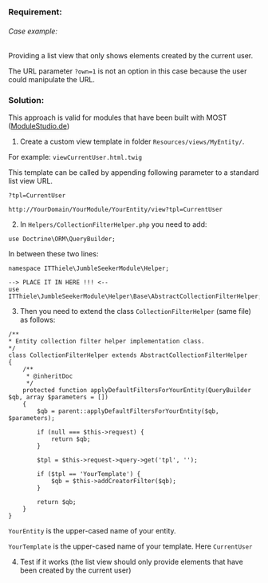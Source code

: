 ### Requirement:

###### Case example:

Providing a list view that only shows elements created by the current user.

The URL parameter `?own=1` is not an option in this case because the user could manipulate the URL.

### Solution:

This approach is valid for modules that have been built with MOST ([ModuleStudio.de](https://modulestudio.de/))

1. Create a custom view template in folder `Resources/views/MyEntity/`.

For example: `viewCurrentUser.html.twig`

This template can be called by appending following parameter to a standard list view URL.

`?tpl=CurrentUser`

`http://YourDomain/YourModule/YourEntity/view?tpl=CurrentUser`

2. In `Helpers/CollectionFilterHelper.php` you need to add:

```
use Doctrine\ORM\QueryBuilder;
```
In between these two lines:
```
namespace ITThiele\JumbleSeekerModule\Helper;

--> PLACE IT IN HERE !!! <--
use ITThiele\JumbleSeekerModule\Helper\Base\AbstractCollectionFilterHelper;

```

3. Then you need to extend the class `CollectionFilterHelper` (same file) as follows:

```
/**
* Entity collection filter helper implementation class.
*/
class CollectionFilterHelper extends AbstractCollectionFilterHelper
{
    /**
     * @inheritDoc
     */
    protected function applyDefaultFiltersForYourEntity(QueryBuilder $qb, array $parameters = [])
    {
        $qb = parent::applyDefaultFiltersForYourEntity($qb, $parameters);

        if (null === $this->request) {
            return $qb;
        }

        $tpl = $this->request->query->get('tpl', '');

        if ($tpl == 'YourTemplate') {
            $qb = $this->addCreatorFilter($qb);
        }

        return $qb;
    }
}
```

`YourEntity` is the upper-cased name of your entity.

`YourTemplate` is the upper-cased name of your template. Here `CurrentUser`

4. Test if it works (the list view should only provide elements that have been created by the current user)
